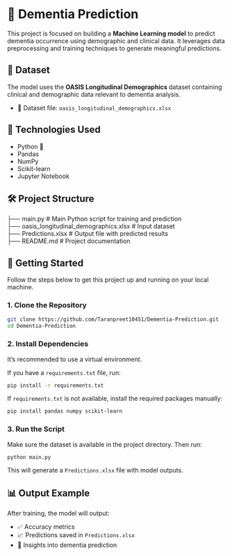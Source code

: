# 🧠 Dementia Prediction

This project is focused on building a **Machine Learning model** to predict dementia occurrence using demographic and clinical data. It leverages data preprocessing and training techniques to generate meaningful predictions.

## 📁 Dataset

The model uses the **OASIS Longitudinal Demographics** dataset containing clinical and demographic data relevant to dementia analysis.

- 📄 Dataset file: `oasis_longitudinal_demographics.xlsx`

## 🧪 Technologies Used

- Python 🐍
- Pandas
- NumPy
- Scikit-learn
- Jupyter Notebook

## 🛠️ Project Structure

├── main.py                               # Main Python script for training and prediction  
├── oasis_longitudinal_demographics.xlsx  # Input dataset  
├── Predictions.xlsx                      # Output file with predicted results  
├── README.md                             # Project documentation

## 🚀 Getting Started

Follow the steps below to get this project up and running on your local machine.

### 1. Clone the Repository

```bash
git clone https://github.com/Taranpreet10451/Dementia-Prediction.git
cd Dementia-Prediction
```

### 2. Install Dependencies

It’s recommended to use a virtual environment.

If you have a `requirements.txt` file, run:

```bash
pip install -r requirements.txt
```

If `requirements.txt` is not available, install the required packages manually:

```bash
pip install pandas numpy scikit-learn
```

### 3. Run the Script

Make sure the dataset is available in the project directory. Then run:

```bash
python main.py
```

This will generate a `Predictions.xlsx` file with model outputs.

## 📊 Output Example

After training, the model will output:

- ✅ Accuracy metrics
- 📈 Predictions saved in `Predictions.xlsx`
- 🧠 Insights into dementia prediction

